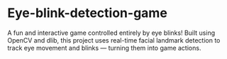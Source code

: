 # Eye-blink-detection-game
A fun and interactive game controlled entirely by eye blinks! Built using OpenCV and dlib, this project uses real-time facial landmark detection to track eye movement and blinks — turning them into game actions.

